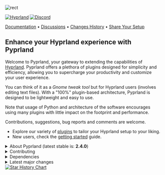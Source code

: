 ![rect](https://github.com/hyprland-community/pyprland/assets/238622/3fab93b6-6445-4e7b-b757-035095b5c8e8)

[![Hyprland](https://img.shields.io/badge/Made%20for-Hyprland-blue)](https://github.com/hyprwm/Hyprland)
[![Discord](https://img.shields.io/discord/1055990214411169892?label=discord)](https://discord.com/channels/1055990214411169892/1230972154330218526)

[Documentation](https://hyprland-community.github.io/pyprland) • [Discussions](https://github.com/hyprland-community/pyprland/discussions) • [Changes History](https://github.com/hyprland-community/pyprland/releases) • [Share Your Setup](https://github.com/hyprland-community/pyprland/discussions/46)

## Enhance your Hyprland experience with Pyprland

Welcome to Pyprland, your gateway to extending the capabilities of [Hyprland](https://hyprland.org/).
Pyprland offers a plethora of plugins designed for simplicity and efficiency,
allowing you to supercharge your productivity and customize your user experience.

You can think of it as a *Gnome tweak tool* but for Hyprland users (involves editing text files).
With a "100%" plugin-based architecture, Pyprland is designed to be lightweight and easy to use.

Note that usage of Python and architecture of the software encourages using many plugins
with little impact on the footprint and performance.

Contributions, suggestions, bug reports and comments are welcome.

- Explore our variety of [plugins](https://hyprland-community.github.io/pyprland/Plugins.html)
  to tailor your Hyprland setup to your liking.
- New users, check the [getting started](https://hyprland-community.github.io/pyprland/Getting-started.html) guide.

<details>
<summary>
About Pyprland (latest stable is: <b>2.4.0</b>)
</summary>

[![Packaging Status](https://repology.org/badge/vertical-allrepos/pyprland.svg)](https://repology.org/project/pyprland/versions)

🎉 Hear what others are saying:

- [Archlinux Hyprland dotfiles](https://github.com/DinDotDout/.dotfiles/blob/main/conf-hyprland/.config/hypr/pyprland.toml) + [video](https://www.youtube.com/watch?v=jHuzcjf-FGM)
- ["It just works very very well" - The Linux Cast (video)](https://youtu.be/Cjn0SFyyucY?si=hGb0TM9IDvlbcD6A&t=131) - February 2024
- [You NEED This in your Hyprland Config - LibrePhoenix (video)](https://www.youtube.com/watch?v=CwGlm-rpok4) - October 2023 (*Now [TOML](https://toml.io/en/) format is preferred over [JSON](https://www.w3schools.com/js/js_json_intro.asp))

</details>

<details>

<summary>
Contributing
</summary>

Check out the [creating a pull request](https://docs.github.com/fr/pull-requests/collaborating-with-pull-requests/proposing-changes-to-your-work-with-pull-requests/creating-a-pull-request) document for guidance.

- Report bugs or propose features [here](https://github.com/hyprland-community/pyprland/issues)
- Improve our [wiki](https://hyprland-community.github.io/pyprland/)
- Read the [internal ticket list](https://github.com/hyprland-community/pyprland/blob/main/tickets.rst) for some PR ideas

and if you have coding skills you can also

- Enhance the coverage of our [tests](https://github.com/hyprland-community/pyprland/tree/main/tests)
- Propose & write new plugins or enhancements

</details>

<details>
<summary>
Dependencies
</summary>

- **Hyprland** >= 0.37
- **Python** >= 3.11
    - **aiofiles**
</details>

<details>
<summary>
Latest major changes
</summary>

Check the [Releases change log](https://github.com/hyprland-community/pyprland/releases) for more information

### 2.4

- Scratchpads are now pinned by default (set `pinned = false` for the old behavior)

### 2.3

- Supports *Hyprland > 0.40.0*
- Improved code kwaleetee
- [monitors](https://hyprland-community.github.io/pyprland/monitors) allows general monitor settings
- [scratchpads](https://hyprland-community.github.io/pyprland/scratchpads)
  - better multi-window support
  - better `preserve_aspect` implementation (i3 "compatibility")

### 2.2

- Added [wallpapers](https://hyprland-community.github.io/pyprland/wallpapers) and [system_notifier](https://hyprland-community.github.io/pyprland/system_notifier) plugins.
- Deprecated [class_match](https://hyprland-community.github.io/pyprland/scratchpads_nonstandard) in [scratchpads](https://hyprland-community.github.io/pyprland/scratchpads)
- Added [gbar](https://hyprland-community.github.io/pyprland/gbar) in 2.2.6
- [scratchpads](https://hyprland-community.github.io/pyprland/scratchpads) supports multiple client windows (using 2.2.19 is recommended)
- [monitors](https://hyprland-community.github.io/pyprland/monitors) and [scratchpads](https://hyprland-community.github.io/pyprland/scratchpads) supports rotation in 2.2.13
- Improve [Nix support](https://hyprland-community.github.io/pyprland/Nix)

### 2.1

- Requires Hyprland >= 0.37
- [Monitors](https://hyprland-community.github.io/pyprland/monitors) plugin improvements.

### 2.0

- New dependency: [aiofiles](https://pypi.org/project/aiofiles/)
- Added [hysteresis](https://hyprland-community.github.io/pyprland/scratchpads#hysteresis-optional) support for [scratchpads](https://hyprland-community.github.io/pyprland/scratchpads).

### 1.10

- New [fetch_client_menu](https://hyprland-community.github.io/pyprland/fetch_client_menu) and [shortcuts_menu](https://hyprland-community.github.io/pyprland/shortcuts_menu) plugins.

### 1.9

- Introduced [shortcuts_menu](https://hyprland-community.github.io/pyprland/shortcuts_menu) plugin.

### 1.8

- Requires Hyprland >= 0.30
- Added [layout_center](https://hyprland-community.github.io/pyprland/layout_center) plugin.

</details>

<a href="https://star-history.com/#fdev31/pyprland&Date">
  <picture>
    <source media="(prefers-color-scheme: dark)" srcset="https://api.star-history.com/svg?repos=fdev31/pyprland&type=Timeline&theme=dark" />
    <source media="(prefers-color-scheme: light)" srcset="https://api.star-history.com/svg?repos=fdev31/pyprland&type=Timeline" />
    <img alt="Star History Chart" src="https://api.star-history.com/svg?repos=fdev31/pyprland&type=Timeline" />
  </picture>
</a>

